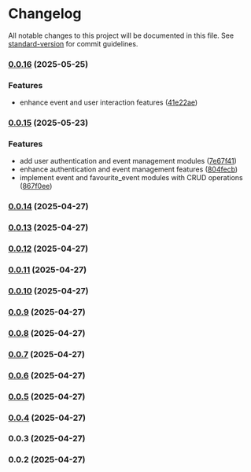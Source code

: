 # Changelog

All notable changes to this project will be documented in this file. See [standard-version](https://github.com/conventional-changelog/standard-version) for commit guidelines.

### [0.0.16](https://github.com/chiencse/EventEase/compare/v0.0.15...v0.0.16) (2025-05-25)


### Features

* enhance event and user interaction features ([41e22ae](https://github.com/chiencse/EventEase/commit/41e22ae5ddfd03e946e73c6fa23f1067b1fc26df))

### [0.0.15](https://github.com/chiencse/EventEase/compare/v0.0.14...v0.0.15) (2025-05-23)


### Features

* add user authentication and event management modules ([7e67f41](https://github.com/chiencse/EventEase/commit/7e67f41e9a02d84b9d38e9231a67ea04718f28c0))
* enhance authentication and event management features ([804fecb](https://github.com/chiencse/EventEase/commit/804fecbb16ab07e7d65dd081dafc8f79e96b5bf4))
* implement event and favourite_event modules with CRUD operations ([867f0ee](https://github.com/chiencse/EventEase/commit/867f0ee68c4a1ff668a9be06a1609968e6e96a45))

### [0.0.14](https://github.com/chiencse/sample_nestjs/compare/v0.0.13...v0.0.14) (2025-04-27)

### [0.0.13](https://github.com/chiencse/sample_nestjs/compare/v0.0.11...v0.0.13) (2025-04-27)

### [0.0.12](https://github.com/chiencse/sample_nestjs/compare/v0.0.11...v0.0.12) (2025-04-27)

### [0.0.11](https://github.com/chiencse/sample_nestjs/compare/v0.0.10...v0.0.11) (2025-04-27)

### [0.0.10](https://github.com/chiencse/sample_nestjs/compare/v0.0.9...v0.0.10) (2025-04-27)

### [0.0.9](https://github.com/chiencse/sample_nestjs/compare/v0.0.8...v0.0.9) (2025-04-27)

### [0.0.8](https://github.com/chiencse/sample_nestjs/compare/v0.0.7...v0.0.8) (2025-04-27)

### [0.0.7](https://github.com/chiencse/sample_nestjs/compare/v0.0.6...v0.0.7) (2025-04-27)

### [0.0.6](https://github.com/chiencse/sample_nestjs/compare/v0.0.5...v0.0.6) (2025-04-27)

### [0.0.5](https://github.com/chiencse/sample_nestjs/compare/v0.0.4...v0.0.5) (2025-04-27)

### [0.0.4](https://github.com/chiencse/sample_nestjs/compare/v0.0.3...v0.0.4) (2025-04-27)

### 0.0.3 (2025-04-27)

### 0.0.2 (2025-04-27)
